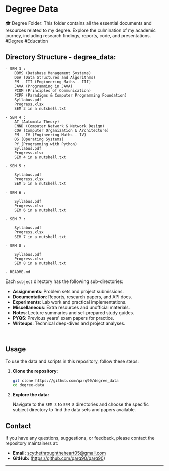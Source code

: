 # Degree Data
🎓 Degree Folder: This folder contains all the essential documents and resources related to my degree. Explore the culmination of my academic journey, including research findings, reports, code, and presentations. #Degree #Education

## Directory Structure - degree_data:

    - SEM 3 :
        DBMS (Database Management Systems)
        DSA (Data Structures and Algorithms)
        EM - III (Engineering Maths - III)
        JAVA (Programming in JAVA)
        PCOM (Principles of Communication)
        PCPF (Paradigms & Computer Programming Foundation)
        Syllabus.pdf
        Progress.xlsx
        SEM 3 in a nutshell.txt
        
    - SEM 4 :
        AT (Automata Theory)
        CNND (Computer Network & Network Design)
        COA (Computer Organization & Architecture)
        EM - IV (Engineering Maths - IV)
        OS (Operating Systems)
        PY (Programming with Python)
        Syllabus.pdf
        Progress.xlsx
        SEM 4 in a nutshell.txt

    - SEM 5 :
        
        Syllabus.pdf
        Progress.xlsx
        SEM 5 in a nutshell.txt

    - SEM 6 :
        
        Syllabus.pdf
        Progress.xlsx
        SEM 6 in a nutshell.txt

    - SEM 7 :
        
        Syllabus.pdf
        Progress.xlsx
        SEM 7 in a nutshell.txt

    - SEM 8 :
        
        Syllabus.pdf
        Progress.xlsx
        SEM 8 in a nutshell.txt

    - README.md


Each `subject` directory has the following sub-directories:

- **Assignments**: Problem sets and project submissions.  
- **Documentation**: Reports, research papers, and API docs.  
- **Experiments**: Lab work and practical implementations.  
- **Miscellaneous**: Extra resources and unofficial materials.  
- **Notes**: Lecture summaries and sel-prepared study guides.  
- **PYQS**: Previous years' exam papers for practice.  
- **Writeups**: Technical deep-dives and project analyses.  

<br>

## Usage

To use the data and scripts in this repository, follow these steps:

1. **Clone the repository:**

    ```bash
    git clone https://github.com/qarq90/degree_data
    cd degree-data
    ```

2. **Explore the data:**

    Navigate to the `SEM 3` to `SEM 8` directories and choose the specific subject directory to find the data sets and papers available.

## Contact

If you have any questions, suggestions, or feedback, please contact the repository maintainers at:

- **Email:** scythethroughtheheart05@gmail.com
- **GitHub:** (https://github.com/qarq90/qarq90)

---

